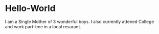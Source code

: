 # Hello-World
I am a Single Mother of 3 wonderful boys. I also currently attened College and work part-tme in a local resurant. 
